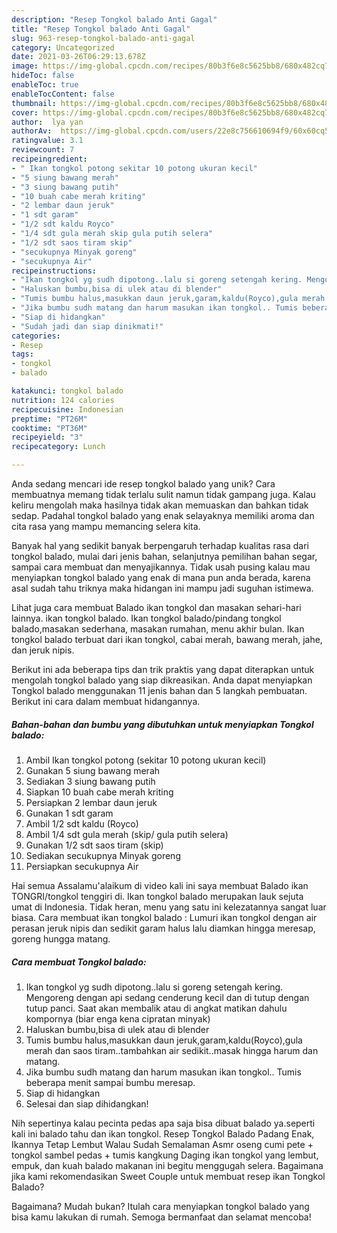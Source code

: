 ```yaml
---
description: "Resep Tongkol balado Anti Gagal"
title: "Resep Tongkol balado Anti Gagal"
slug: 963-resep-tongkol-balado-anti-gagal
category: Uncategorized
date: 2021-03-26T06:29:13.678Z
image: https://img-global.cpcdn.com/recipes/80b3f6e8c5625bb8/680x482cq70/tongkol-balado-foto-resep-utama.jpg
hideToc: false
enableToc: true
enableTocContent: false
thumbnail: https://img-global.cpcdn.com/recipes/80b3f6e8c5625bb8/680x482cq70/tongkol-balado-foto-resep-utama.jpg
cover: https://img-global.cpcdn.com/recipes/80b3f6e8c5625bb8/680x482cq70/tongkol-balado-foto-resep-utama.jpg
author:  lya yan
authorAv:  https://img-global.cpcdn.com/users/22e8c756610694f9/60x60cq50/avatar.jpg
ratingvalue: 3.1
reviewcount: 7
recipeingredient:
- " Ikan tongkol potong sekitar 10 potong ukuran kecil"
- "5 siung bawang merah"
- "3 siung bawang putih"
- "10 buah cabe merah kriting"
- "2 lembar daun jeruk"
- "1 sdt garam"
- "1/2 sdt kaldu Royco"
- "1/4 sdt gula merah skip gula putih selera"
- "1/2 sdt saos tiram skip"
- "secukupnya Minyak goreng"
- "secukupnya Air"
recipeinstructions:
- "Ikan tongkol yg sudh dipotong..lalu si goreng setengah kering. Mengoreng dengan api sedang cenderung kecil dan di tutup dengan tutup panci. Saat akan membalik atau di angkat matikan dahulu kompornya (biar enga kena cipratan minyak)"
- "Haluskan bumbu,bisa di ulek atau di blender"
- "Tumis bumbu halus,masukkan daun jeruk,garam,kaldu(Royco),gula merah dan saos tiram..tambahkan air sedikit..masak hingga harum dan matang."
- "Jika bumbu sudh matang dan harum masukan ikan tongkol.. Tumis beberapa menit sampai bumbu meresap."
- "Siap di hidangkan"
- "Sudah jadi dan siap dinikmati!"
categories:
- Resep
tags:
- tongkol
- balado

katakunci: tongkol balado 
nutrition: 124 calories
recipecuisine: Indonesian
preptime: "PT26M"
cooktime: "PT36M"
recipeyield: "3"
recipecategory: Lunch

---
```



Anda sedang mencari ide resep tongkol balado yang unik? Cara membuatnya memang tidak terlalu sulit namun tidak gampang juga. Kalau keliru mengolah maka hasilnya tidak akan memuaskan dan bahkan tidak sedap. Padahal tongkol balado yang enak selayaknya memiliki aroma dan cita rasa yang mampu memancing selera kita.


Banyak hal yang sedikit banyak berpengaruh terhadap kualitas rasa dari tongkol balado, mulai dari jenis bahan, selanjutnya pemilihan bahan segar, sampai cara membuat dan menyajikannya. Tidak usah pusing kalau mau menyiapkan tongkol balado yang enak di mana pun anda berada, karena asal sudah tahu triknya maka hidangan ini mampu jadi suguhan istimewa.

Lihat juga cara membuat Balado ikan tongkol dan masakan sehari-hari lainnya. ikan tongkol balado. Ikan tongkol balado/pindang tongkol balado,masakan sederhana, masakan rumahan, menu akhir bulan. Ikan tongkol balado terbuat dari ikan tongkol, cabai merah, bawang merah, jahe, dan jeruk nipis.


Berikut ini ada beberapa tips dan trik praktis yang dapat diterapkan untuk mengolah tongkol balado yang siap dikreasikan. Anda dapat menyiapkan Tongkol balado menggunakan 11 jenis bahan dan 5 langkah pembuatan. Berikut ini cara dalam membuat hidangannya.

<!--inarticleads1-->

##### Bahan-bahan dan bumbu yang dibutuhkan untuk menyiapkan Tongkol balado:

1. Ambil  Ikan tongkol potong (sekitar 10 potong ukuran kecil)
1. Gunakan 5 siung bawang merah
1. Sediakan 3 siung bawang putih
1. Siapkan 10 buah cabe merah kriting
1. Persiapkan 2 lembar daun jeruk
1. Gunakan 1 sdt garam
1. Ambil 1/2 sdt kaldu (Royco)
1. Ambil 1/4 sdt gula merah (skip/ gula putih selera)
1. Gunakan 1/2 sdt saos tiram (skip)
1. Sediakan secukupnya Minyak goreng
1. Persiapkan secukupnya Air


Hai semua Assalamu&#39;alaikum di video kali ini saya membuat Balado ikan TONGRI/tongkol tenggiri di. Ikan tongkol balado merupakan lauk sejuta umat di Indonesia. Tidak heran, menu yang satu ini kelezatannya sangat luar biasa. Cara membuat ikan tongkol balado : Lumuri ikan tongkol dengan air perasan jeruk nipis dan sedikit garam halus lalu diamkan hingga meresap, goreng hungga matang. 

<!--inarticleads2-->

##### Cara membuat Tongkol balado:

1. Ikan tongkol yg sudh dipotong..lalu si goreng setengah kering. Mengoreng dengan api sedang cenderung kecil dan di tutup dengan tutup panci. Saat akan membalik atau di angkat matikan dahulu kompornya (biar enga kena cipratan minyak)
1. Haluskan bumbu,bisa di ulek atau di blender
1. Tumis bumbu halus,masukkan daun jeruk,garam,kaldu(Royco),gula merah dan saos tiram..tambahkan air sedikit..masak hingga harum dan matang.
1. Jika bumbu sudh matang dan harum masukan ikan tongkol.. Tumis beberapa menit sampai bumbu meresap.
1. Siap di hidangkan
1. Selesai dan siap dihidangkan!

Nih sepertinya kalau pecinta pedas apa saja bisa dibuat balado ya.seperti kali ini balado tahu dan ikan tongkol. Resep Tongkol Balado Padang Enak, Ikannya Tetap Lembut Walau Sudah Semalaman Asmr oseng cumi pete + tongkol sambel pedas + tumis kangkung Daging ikan tongkol yang lembut, empuk, dan kuah balado makanan ini begitu menggugah selera. Bagaimana jika kami rekomendasikan Sweet Couple untuk membuat resep ikan Tongkol Balado? 

Bagaimana? Mudah bukan? Itulah cara menyiapkan tongkol balado yang bisa kamu lakukan di rumah. Semoga bermanfaat dan selamat mencoba!
